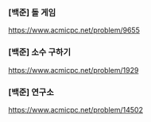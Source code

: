 ### [백준] 돌 게임

https://www.acmicpc.net/problem/9655

### [백준] 소수 구하기

https://www.acmicpc.net/problem/1929

### [백준] 연구소

https://www.acmicpc.net/problem/14502

